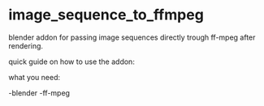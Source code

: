 # image_sequence_to_ffmpeg
blender addon for passing image sequences directly trough ff-mpeg after rendering.

quick guide on how to use the addon:

what you need:

-blender
-ff-mpeg
